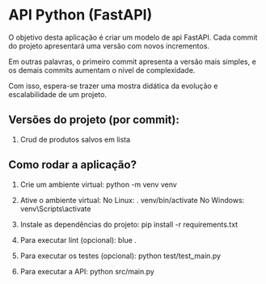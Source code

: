 # API Python (FastAPI)

O objetivo desta aplicação é criar um modelo de api FastAPI. Cada commit do projeto apresentará uma versão com novos incrementos.

Em outras palavras, o primeiro commit apresenta a versão mais simples, e os demais commits aumentam o nível de complexidade.

Com isso, espera-se trazer uma mostra didática da evolução e escalabilidade de um projeto.

## Versões do projeto (por commit):

1. Crud de produtos salvos em lista


## Como rodar a aplicação?

1. Crie um ambiente virtual: 
    python -m venv venv

2. Ative o ambiente virtual: 
    No Linux: . venv/bin/activate
    No Windows: venv\Scripts\activate

3. Instale as dependências do projeto:
    pip install -r requirements.txt

4. Para executar lint (opcional):
    blue .

5. Para executar os testes (opcional):
    python test/test_main.py

6. Para executar a API:
    python src/main.py

